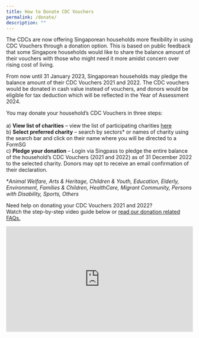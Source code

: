 ```yaml
---
title: How to Donate CDC Vouchers
permalink: /donate/
description: ""
---
```

The CDCs are now offering Singaporean households more flexibility in using CDC Vouchers through a donation option.  This is based on public feedback that some Singapore households would like to share the balance amount of their vouchers with those who might need it more amidst concern over rising cost of living.  

From now until 31 January 2023, Singaporean households may pledge the balance amount of their CDC Vouchers 2021 and 2022.  The CDC vouchers would be donated in cash value instead of vouchers, and donors would be eligible for tax deduction which will be reflected in the Year of Assessment 2024.

You may donate your household’s CDC Vouchers in three steps:<br><br>
a)	**View list of charities** – view the list of participating charities [here](/donate/charities/)<br>
b)	**Select preferred charity** – search by sectors* or names of charity using the search bar and click on their name where you will be directed to a FormSG<br>
c)	**Pledge your donation** – Login via Singpass to pledge the entire balance of the household’s CDC Vouchers (2021 and 2022) as of 31 December 2022 to the selected charity. Donors may opt to receive an email confirmation of their declaration.

**Animal Welfare, Arts & Heritage, Children & Youth, Education, Elderly, Environment, Families & Children, HealthCare, Migrant Community, Persons with Disability, Sports, Others*

Need help on donating your CDC Vouchers 2021 and 2022?<br>
Watch the step-by-step video guide below or [read our donation related FAQs.](/donate/FAQ/)

<style>
 .youtubecontainer {
    position: relative;
    width: 100%;
    height: 0;
    padding-bottom: 56.25%;
}
.youtubevideo {
    position: absolute;
    top: 0;
    left: 0;
    width: 100%;
    height: 100%;
}
</style>

<div class="youtubecontainer">
<iframe class="youtubevideo" src="https://www.youtube.com/embed/ht6cCIce1Es" title="YouTube video player" frameborder="0" allow="accelerometer; autoplay; clipboard-write; encrypted-media; gyroscope; picture-in-picture" allowfullscreen></iframe>
	</div>